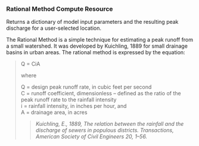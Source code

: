 ### Rational Method Compute Resource
Returns a dictionary of model input parameters and the resulting peak discharge for a user-selected location.

The Rational Method is a simple technique for estimating a peak runoff from a small watershed. It was developed by Kuichling, 1889 for small drainage basins in urban areas. The rational method is expressed by the equation:

>Q = CiA
>
>where
>
>Q = design peak runoff rate, in cubic feet per second<br />
>C = runoff coefficient, dimensionless – defined as the ratio of the peak runoff rate to the rainfall intensity<br />
> i = rainfall intensity, in inches per hour, and<br />
>A = drainage area, in acres 
>
>> *Kuichling, E., 1889, The relation between the rainfall and the discharge of sewers in
populous districts. Transactions, American Society of Civil Engineers 20, 1–56.*
